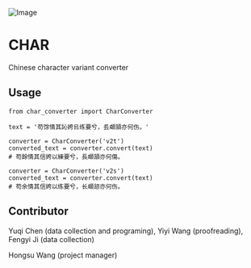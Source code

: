 ![Image](https://raw.githubusercontent.com/yukiyuqichen/CHAR/main/icon/icon.png)

# CHAR
 Chinese character variant converter
 
## Usage
```
from char_converter import CharConverter

text = '苟馀情其訫姱㠯练要兮，镸顑頷亦何伤。'

converter = CharConverter('v2t')
converted_text = converter.convert(text)
# 苟餘情其信姱以練要兮，長顑頷亦何傷。

converter = CharConverter('v2s')
converted_text = converter.convert(text)
# 苟余情其信姱以练要兮，长顑颔亦何伤。
```
## Contributor
Yuqi Chen (data collection and programing), Yiyi Wang (proofreading), Fengyi Ji (data collection)

Hongsu Wang (project manager)

